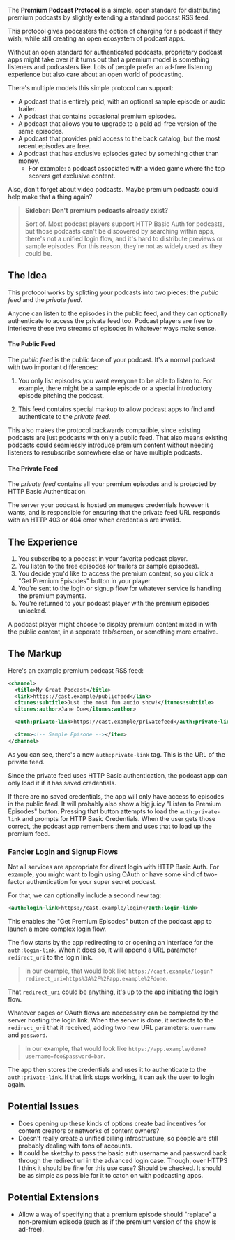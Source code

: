 The **Premium Podcast Protocol** is a simple, open standard for distributing premium podcasts by slightly extending a standard podcast RSS feed.

This protocol gives podcasters the option of charging for a podcast if they wish, while still creating an open ecosystem of podcast apps.

Without an open standard for authenticated podcasts, proprietary podcast apps might take over if it turns out that a premium model is something listeners and podcasters like. Lots of people prefer an ad-free listening experience but also care about an open world of podcasting.

There's multiple models this simple protocol can support:

- A podcast that is entirely paid, with an optional sample episode or audio trailer.
- A podcast that contains occasional premium episodes.
- A podcast that allows you to upgrade to a paid ad-free version of the same episodes.
- A podcast that provides paid access to the back catalog, but the most recent episodes are free.
- A podcast that has exclusive episodes gated by something other than money.
  - For example: a podcast associated with a video game where the top scorers get exclusive content.

Also, don't forget about video podcasts. Maybe premium podcasts could help make that a thing again?

> **Sidebar: Don't premium podcasts already exist?**
>
> Sort of. Most podcast players support HTTP Basic Auth for podcasts, but those podcasts can't be discovered by searching within apps, there's not a unified login flow, and it's hard to distribute previews or sample episodes. For this reason, they're not as widely used as they could be.

## The Idea

This protocol works by splitting your podcasts into two pieces: the _public feed_ and the _private feed_.

Anyone can listen to the episodes in the public feed, and they can optionally authenticate to access the private feed too. Podcast players are free to interleave these two streams of episodes in whatever ways make sense.

#### The Public Feed

The _public feed_ is the public face of your podcast. It's a normal podcast with two important differences:

1. You only list episodes you want everyone to be able to listen to. For example, there might be a sample episode or a special introductory episode pitching the podcast.

2. This feed contains special markup to allow podcast apps to find and authenticate to the _private feed_.

This also makes the protocol backwards compatible, since existing podcasts are just podcasts with only a public feed. That also means existing podcasts could seamlessly introduce premium content without needing listeners to resubscribe somewhere else or have multiple podcasts.

#### The Private Feed

The _private feed_  contains all your premium episodes and is protected by HTTP Basic Authentication.

The server your podcast is hosted on manages credentials however it wants, and is responsible for ensuring that the private feed URL responds with an HTTP 403 or 404 error when credentials are invalid.

## The Experience

1. You subscribe to a podcast in your favorite podcast player.
2. You listen to the free episodes (or trailers or sample episodes).
3. You decide you'd like to access the premium content, so you click a "Get Premium Episodes" button in your player.
4. You're sent to the login or signup flow for whatever service is handling the premium payments.
5. You're returned to your podcast player with the premium episodes unlocked.

A podcast player might choose to display premium content mixed in with the public content, in a seperate tab/screen, or something more creative.

## The Markup
Here's an example premium podcast RSS feed:

```xml
<channel>
  <title>My Great Podcast</title>
  <link>https://cast.example/publicfeed</link>
  <itunes:subtitle>Just the most fun audio show!</itunes:subtitle>
  <itunes:author>Jane Doe</itunes:author>

  <auth:private-link>https://cast.example/privatefeed</auth:private-link>

  <item><!-- Sample Episode --></item>
</channel>
```

As you can see, there's a new `auth:private-link` tag. This is the URL of the private feed.

Since the private feed uses HTTP Basic authentication, the podcast app can only load it if it has saved credentials.

If there are no saved credentials, the app will only have access to episodes in the public feed. It will probably also show a big juicy "Listen to Premium Episodes" button. Pressing that button attempts to load the `auth:private-link` and prompts for HTTP Basic Credentials. When the user gets those correct, the podcast app remembers them and uses that to load up the premium feed.

### Fancier Login and Signup Flows

Not all services are appropriate for direct login with HTTP Basic Auth. For example, you might want to login using OAuth or have some kind of two-factor authentication for your super secret podcast.

For that, we can optionally include a second new tag:

```rss
<auth:login-link>https://cast.example/login</auth:login-link>
```

This enables the "Get Premium Episodes" button of the podcast app to launch a more complex login flow.

The flow starts by the app redirecting to or opening an interface for the `auth:login-link`. When it does so, it will append a URL parameter `redirect_uri` to the login link.

> In our example, that would look like `https://cast.example/login?redirect_uri=https%3A%2F%2Fapp.example%2Fdone`.

That `redirect_uri` could be anything, it's up to the app initiating the login flow.

Whatever pages or OAuth flows are neccessary can be completed by the server hosting the login link. When the server is done, it redirects to the `redirect_uri` that it received, adding two new URL parameters: `username` and `password`.

> In our example, that would look like `https://app.example/done?username=foo&password=bar`.

The app then stores the credentials and uses it to authenticate to the `auth:private-link`. If that link stops working, it can ask the user to login again.

## Potential Issues

- Does opening up these kinds of options create bad incentives for content creators or networks of content owners?
- Doesn't really create a unified billing infrastructure, so people are still probably dealing with tons of accounts.
- It could be sketchy to pass the basic auth username and password back through the redirect url in the advanced login case. Though, over HTTPS I think it should be fine for this use case? Should be checked. It should be as simple as possible for it to catch on with podcasting apps.

## Potential Extensions

- Allow a way of specifying that a premium episode should "replace" a non-premium episode (such as if the premium version of the show is ad-free).
